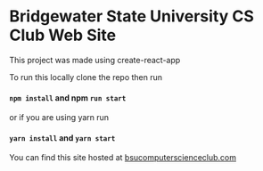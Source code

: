 # Bridgewater State University CS Club Web Site

This project was made using create-react-app

To run this locally clone the repo then run

#### `npm install` and npm `run start`

or if you are using yarn run

#### `yarn install` and `yarn start`

You can find this site hosted at [bsucomputerscienceclub.com](https://www.bsucomputerscienceclub.com/ "bsucomputerscienceclub.com")
